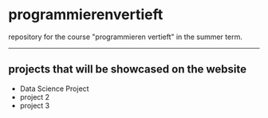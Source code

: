 # programmierenvertieft
repository for the course "programmieren vertieft" in the summer term.

----------



## projects that will be showcased on the website

- Data Science Project
- project 2
- project 3 



